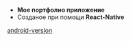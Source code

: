 - **Мое портфолио приложение**
- Созданое при помощи **React-Native**

[android-version]("file:///C:/Users/melnik/Downloads/Screenrecorder-2022-04-04-00-32-56-607%20(1).gif")